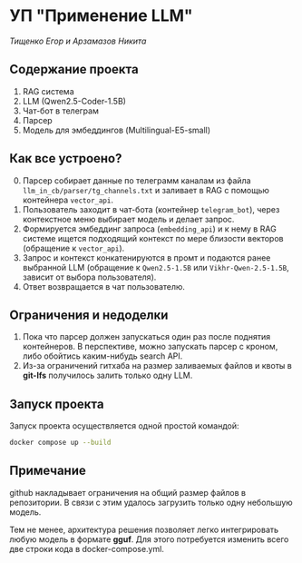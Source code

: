 # УП "Применение LLM" 
*Тищенко Егор и Арзамазов Никита*

## Содержание проекта 
1. RAG система
2. LLM (Qwen2.5-Coder-1.5B)
3. Чат-бот в телеграм
4. Парсер
5. Модель для эмбеддингов (Multilingual-E5-small)

## Как все устроено?

0. Парсер собирает данные по телеграмм каналам из файла ```llm_in_cb/parser/tg_channels.txt``` и заливает в RAG с помощью контейнера ```vector_api```.
1. Пользователь заходит в чат-бота (контейнер ```telegram_bot```), через контекстное меню выбирает модель и делает запрос. 
2. Формируется эмбеддинг запроса (``` embedding_api ```) и к нему в RAG системе ищется подходящий контекст по мере близости векторов (обращение к ```vector_api```). 
3. Запрос и контекст конкатенируются в промт и подаются ранее выбранной LLM (обращение к ```Qwen2.5-1.5B``` или ```Vikhr-Qwen-2.5-1.5B```, зависит от выбора пользователя). 
4. Ответ возвращается в чат пользователю.

## Ограничения и недоделки

1. Пока что парсер должен запускаться один раз после поднятия контейнеров. В перспективе, можно запускать парсер с кроном, либо обойтись  каким-нибудь search API. 
2. Из-за ограничений гитхаба на размер заливаемых файлов и квоты в **git-lfs** получилось залить только одну LLM.

## Запуск проекта

Запуск проекта осуществляется одной простой командой:

```bash
docker compose up --build
```

## Примечание

github накладывает ограничения на общий размер файлов в репозитории. В связи с этим удалось загрузить только одну небольшую модель. 

Тем не менее, архитектура решения позволяет легко интегрировать любую модель в формате **gguf**. Для этого потребуется изменить всего две строки кода в docker-compose.yml.
